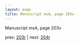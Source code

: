 ```yaml
---
layout: page
title: Manuscript msA, page 203v
---
```


Manuscript msA, page 203v

prev:  [203r](../203r) | next:  [204r](../204r)